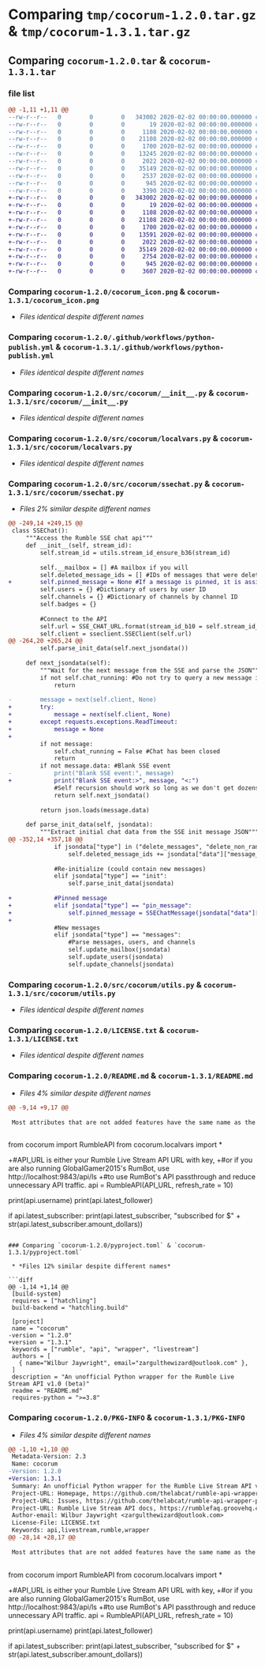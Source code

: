 # Comparing `tmp/cocorum-1.2.0.tar.gz` & `tmp/cocorum-1.3.1.tar.gz`

## Comparing `cocorum-1.2.0.tar` & `cocorum-1.3.1.tar`

### file list

```diff
@@ -1,11 +1,11 @@
--rw-r--r--   0        0        0   343002 2020-02-02 00:00:00.000000 cocorum-1.2.0/cocorum_icon.png
--rw-r--r--   0        0        0       19 2020-02-02 00:00:00.000000 cocorum-1.2.0/requirements.txt
--rw-r--r--   0        0        0     1108 2020-02-02 00:00:00.000000 cocorum-1.2.0/.github/workflows/python-publish.yml
--rw-r--r--   0        0        0    21108 2020-02-02 00:00:00.000000 cocorum-1.2.0/src/cocorum/__init__.py
--rw-r--r--   0        0        0     1700 2020-02-02 00:00:00.000000 cocorum-1.2.0/src/cocorum/localvars.py
--rw-r--r--   0        0        0    13245 2020-02-02 00:00:00.000000 cocorum-1.2.0/src/cocorum/ssechat.py
--rw-r--r--   0        0        0     2022 2020-02-02 00:00:00.000000 cocorum-1.2.0/src/cocorum/utils.py
--rw-r--r--   0        0        0    35149 2020-02-02 00:00:00.000000 cocorum-1.2.0/LICENSE.txt
--rw-r--r--   0        0        0     2537 2020-02-02 00:00:00.000000 cocorum-1.2.0/README.md
--rw-r--r--   0        0        0      945 2020-02-02 00:00:00.000000 cocorum-1.2.0/pyproject.toml
--rw-r--r--   0        0        0     3390 2020-02-02 00:00:00.000000 cocorum-1.2.0/PKG-INFO
+-rw-r--r--   0        0        0   343002 2020-02-02 00:00:00.000000 cocorum-1.3.1/cocorum_icon.png
+-rw-r--r--   0        0        0       19 2020-02-02 00:00:00.000000 cocorum-1.3.1/requirements.txt
+-rw-r--r--   0        0        0     1108 2020-02-02 00:00:00.000000 cocorum-1.3.1/.github/workflows/python-publish.yml
+-rw-r--r--   0        0        0    21108 2020-02-02 00:00:00.000000 cocorum-1.3.1/src/cocorum/__init__.py
+-rw-r--r--   0        0        0     1700 2020-02-02 00:00:00.000000 cocorum-1.3.1/src/cocorum/localvars.py
+-rw-r--r--   0        0        0    13591 2020-02-02 00:00:00.000000 cocorum-1.3.1/src/cocorum/ssechat.py
+-rw-r--r--   0        0        0     2022 2020-02-02 00:00:00.000000 cocorum-1.3.1/src/cocorum/utils.py
+-rw-r--r--   0        0        0    35149 2020-02-02 00:00:00.000000 cocorum-1.3.1/LICENSE.txt
+-rw-r--r--   0        0        0     2754 2020-02-02 00:00:00.000000 cocorum-1.3.1/README.md
+-rw-r--r--   0        0        0      945 2020-02-02 00:00:00.000000 cocorum-1.3.1/pyproject.toml
+-rw-r--r--   0        0        0     3607 2020-02-02 00:00:00.000000 cocorum-1.3.1/PKG-INFO
```

### Comparing `cocorum-1.2.0/cocorum_icon.png` & `cocorum-1.3.1/cocorum_icon.png`

 * *Files identical despite different names*

### Comparing `cocorum-1.2.0/.github/workflows/python-publish.yml` & `cocorum-1.3.1/.github/workflows/python-publish.yml`

 * *Files identical despite different names*

### Comparing `cocorum-1.2.0/src/cocorum/__init__.py` & `cocorum-1.3.1/src/cocorum/__init__.py`

 * *Files identical despite different names*

### Comparing `cocorum-1.2.0/src/cocorum/localvars.py` & `cocorum-1.3.1/src/cocorum/localvars.py`

 * *Files identical despite different names*

### Comparing `cocorum-1.2.0/src/cocorum/ssechat.py` & `cocorum-1.3.1/src/cocorum/ssechat.py`

 * *Files 2% similar despite different names*

```diff
@@ -249,14 +249,15 @@
 class SSEChat():
     """Access the Rumble SSE chat api"""
     def __init__(self, stream_id):
         self.stream_id = utils.stream_id_ensure_b36(stream_id)
 
         self.__mailbox = [] #A mailbox if you will
         self.deleted_message_ids = [] #IDs of messages that were deleted, as reported by the client
+        self.pinned_message = None #If a message is pinned, it is assigned to this
         self.users = {} #Dictionary of users by user ID
         self.channels = {} #Dictionary of channels by channel ID
         self.badges = {}
 
         #Connect to the API
         self.url = SSE_CHAT_URL.format(stream_id_b10 = self.stream_id_b10)
         self.client = sseclient.SSEClient(self.url)
@@ -264,20 +265,24 @@
         self.parse_init_data(self.next_jsondata())
 
     def next_jsondata(self):
         """Wait for the next message from the SSE and parse the JSON"""
         if not self.chat_running: #Do not try to query a new message if chat is closed
             return
 
-        message = next(self.client, None)
+        try:
+            message = next(self.client, None)
+        except requests.exceptions.ReadTimeout:
+            message = None
+
         if not message:
             self.chat_running = False #Chat has been closed
             return
         if not message.data: #Blank SSE event
-            print("Blank SSE event:", message)
+            print("Blank SSE event:>", message, "<:")
             #Self recursion should work so long as we don't get dozens of blank events in a row
             return self.next_jsondata()
 
         return json.loads(message.data)
 
     def parse_init_data(self, jsondata):
         """Extract initial chat data from the SSE init message JSON"""
@@ -352,14 +357,18 @@
             if jsondata["type"] in ("delete_messages", "delete_non_rant_messages"):
                 self.deleted_message_ids += jsondata["data"]["message_ids"]
 
             #Re-initialize (could contain new messages)
             elif jsondata["type"] == "init":
                 self.parse_init_data(jsondata)
 
+            #Pinned message
+            elif jsondata["type"] == "pin_message":
+                self.pinned_message = SSEChatMessage(jsondata["data"]["message"])
+
             #New messages
             elif jsondata["type"] == "messages":
                 #Parse messages, users, and channels
                 self.update_mailbox(jsondata)
                 self.update_users(jsondata)
                 self.update_channels(jsondata)
```

### Comparing `cocorum-1.2.0/src/cocorum/utils.py` & `cocorum-1.3.1/src/cocorum/utils.py`

 * *Files identical despite different names*

### Comparing `cocorum-1.2.0/LICENSE.txt` & `cocorum-1.3.1/LICENSE.txt`

 * *Files identical despite different names*

### Comparing `cocorum-1.2.0/README.md` & `cocorum-1.3.1/README.md`

 * *Files 4% similar despite different names*

```diff
@@ -9,14 +9,17 @@
 
 Most attributes that are not added features have the same name as the direct JSON counterparts, with the exception of adding prefixes to some things that have the same name in the JSON as Python builtin functions. For example, thing/id in JSON is thing.thing_id in this Python wrapper.
 
 ```
 from cocorum import RumbleAPI
 from cocorum.localvars import *
 
+#API_URL is either your Rumble Live Stream API URL with key,
+#or if you are also running GlobalGamer2015's RumBot, use http://localhost:9843/api/ls
+#to use RumBot's API passthrough and reduce unnecessary API traffic.
 api = RumbleAPI(API_URL, refresh_rate = 10)
 
 print(api.username)
 print(api.latest_follower)
 
 if api.latest_subscriber:
     print(api.latest_subscriber, "subscribed for $" + str(api.latest_subscriber.amount_dollars))
```

### Comparing `cocorum-1.2.0/pyproject.toml` & `cocorum-1.3.1/pyproject.toml`

 * *Files 12% similar despite different names*

```diff
@@ -1,14 +1,14 @@
 [build-system]
 requires = ["hatchling"]
 build-backend = "hatchling.build"
 
 [project]
 name = "cocorum"
-version = "1.2.0"
+version = "1.3.1"
 keywords = ["rumble", "api", "wrapper", "livestream"]
 authors = [
   { name="Wilbur Jaywright", email="zargulthewizard@outlook.com" },
 ]
 description = "An unofficial Python wrapper for the Rumble Live Stream API v1.0 (beta)"
 readme = "README.md"
 requires-python = ">=3.8"
```

### Comparing `cocorum-1.2.0/PKG-INFO` & `cocorum-1.3.1/PKG-INFO`

 * *Files 4% similar despite different names*

```diff
@@ -1,10 +1,10 @@
 Metadata-Version: 2.3
 Name: cocorum
-Version: 1.2.0
+Version: 1.3.1
 Summary: An unofficial Python wrapper for the Rumble Live Stream API v1.0 (beta)
 Project-URL: Homepage, https://github.com/thelabcat/rumble-api-wrapper-py
 Project-URL: Issues, https://github.com/thelabcat/rumble-api-wrapper-py/issues
 Project-URL: Rumble Live Stream API docs, https://rumblefaq.groovehq.com/help/how-to-use-rumble-s-live-stream-api
 Author-email: Wilbur Jaywright <zargulthewizard@outlook.com>
 License-File: LICENSE.txt
 Keywords: api,livestream,rumble,wrapper
@@ -28,14 +28,17 @@
 
 Most attributes that are not added features have the same name as the direct JSON counterparts, with the exception of adding prefixes to some things that have the same name in the JSON as Python builtin functions. For example, thing/id in JSON is thing.thing_id in this Python wrapper.
 
 ```
 from cocorum import RumbleAPI
 from cocorum.localvars import *
 
+#API_URL is either your Rumble Live Stream API URL with key,
+#or if you are also running GlobalGamer2015's RumBot, use http://localhost:9843/api/ls
+#to use RumBot's API passthrough and reduce unnecessary API traffic.
 api = RumbleAPI(API_URL, refresh_rate = 10)
 
 print(api.username)
 print(api.latest_follower)
 
 if api.latest_subscriber:
     print(api.latest_subscriber, "subscribed for $" + str(api.latest_subscriber.amount_dollars))
```

